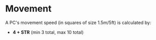 # Movement

A PC's movement speed (in squares of size 1.5m/5ft) is calculated by:
  - **4 + STR** (min 3 total, max 10 total)

